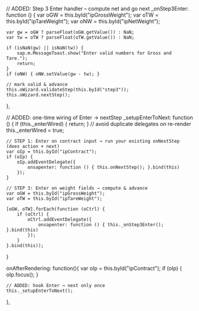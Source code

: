 // ADDED: Step 3 Enter handler – compute net and go next
_onStep3Enter: function () {
    var oGW = this.byId("ipGrossWeight");
    var oTW = this.byId("ipTareWeight");
    var oNW = this.byId("ipNetWeight");

    var gw = oGW ? parseFloat(oGW.getValue()) : NaN;
    var tw = oTW ? parseFloat(oTW.getValue()) : NaN;

    if (isNaN(gw) || isNaN(tw)) {
        sap.m.MessageToast.show("Enter valid numbers for Gross and Tare.");
        return;
    }
    if (oNW) { oNW.setValue(gw - tw); }

    // mark valid & advance
    this.oWizard.validateStep(this.byId("step3"));
    this.oWizard.nextStep();
},

// ADDED: one-time wiring of Enter → nextStep
_setupEnterToNext: function () {
    if (this._enterWired) { return; } // avoid duplicate delegates on re-render
    this._enterWired = true;

    // STEP 1: Enter on contract input → run your existing onNextStep (does action + next)
    var oIp = this.byId("ipContract");
    if (oIp) {
        oIp.addEventDelegate({
            onsapenter: function () { this.onNextStep(); }.bind(this)
        });
    }

    // STEP 3: Enter on weight fields → compute & advance
    var oGW = this.byId("ipGrossWeight");
    var oTW = this.byId("ipTareWeight");

    [oGW, oTW].forEach(function (oCtrl) {
        if (oCtrl) {
            oCtrl.addEventDelegate({
                onsapenter: function () { this._onStep3Enter(); }.bind(this)
            });
        }
    }.bind(this));
}

onAfterRendering: function(){
    var oIp = this.byId("ipContract");
    if (oIp) { oIp.focus(); }

    // ADDED: hook Enter → next only once
    this._setupEnterToNext();
},
